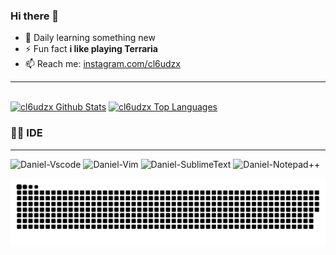 
### Hi there 👋

- 🌱 Daily learning something new
- ⚡ Fun fact <b>i like playing Terraria</b>
- 📫 Reach me: [instagram.com/cl6udzx](https://www.instagram.com/cl6udzx/)


---

 <br/>
    <a href="https://github.com/SubhamRaoniar28/github-readme-stats"><img alt="cl6udzx Github Stats" src="https://github-readme-stats.vercel.app/api?username=cl6udzx&show_icons=true&count_private=true&theme=react&hide_border=true&bg_color=0D1117" /></a>
  <a href="https://github.com/cl6udzx/github-readme-stats"><img alt="cl6udzx Top Languages" src="https://github-readme-stats.vercel.app/api/top-langs/?username=cl6udzx&langs_count=8&count_private=true&layout=compact&theme=react&hide_border=true&bg_color=0D1117" /></a>
  <br/>


### 👨‍💻&nbsp;IDE 

--- 

<div> <img alt="Daniel-Vscode" src="https://img.shields.io/badge/Visual_Studio_Code-0078D4?style=for-the-badge&logo=visual%20studio%20code&logoColor=white"> <img alt="Daniel-Vim" src="https://img.shields.io/badge/VIM-%2311AB00.svg?&style=for-the-badge&logo=vim&logoColor=white"> 
<img alt="Daniel-SublimeText" src="https://img.shields.io/badge/sublime_text-%23575757.svg?&style=for-the-badge&logo=sublime-text&logoColor=important"> 
<img alt="Daniel-Notepad++" src="https://img.shields.io/badge/Notepad++-90E59A.svg?style=for-the-badge&logo=notepad%2B%2B&logoColor=black">
</div>


![Snake animation](https://github.com/cl6udzx/cl6udzx/blob/output/github-contribution-grid-snake.svg)
